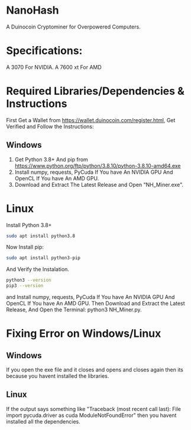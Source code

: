 # NanoHash
A Duinocoin Cryptominer for Overpowered Computers.

# Specifications:
A 3070 For NVIDIA.
A 7600 xt For AMD

# Required Libraries/Dependencies & Instructions
First Get a Wallet from https://wallet.duinocoin.com/register.html, Get Verified and Follow the Instructions:
## Windows
1. Get Python 3.8+ And pip from https://www.python.org/ftp/python/3.8.10/python-3.8.10-amd64.exe
2. Install numpy, requests, PyCuda If You have An NVIDIA GPU And OpenCL If You have An AMD GPU.
3. Download and Extract The Latest Release and Open "NH_Miner.exe".

# Linux
Install Python 3.8+
```bash
sudo apt install python3.8
```

Now Install pip:
```bash
sudo apt install python3-pip
```
And Verify the Instalation.
```bash
python3 --version
pip3 --version
```
and Install numpy, requests, PyCuda If You have An NVIDIA GPU And OpenCL If You have An AMD GPU.
Then Download and Extract the Latest Release, And Open the Terminal:
python3 NH_Miner.py.

# Fixing Error on Windows/Linux
## Windows
If you open the exe file and it closes and opens and closes again then its because you havent installed the libraries.
## Linux
If the output says something like "Traceback (most recent call last): File import pycuda.driver as cuda ModuleNotFoundError" then you havent installed all the dependencies.
